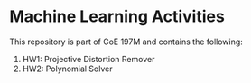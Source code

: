# Machine Learning Activities
This repository is part of CoE 197M and contains the following:
1. HW1: Projective Distortion Remover
2. HW2: Polynomial Solver